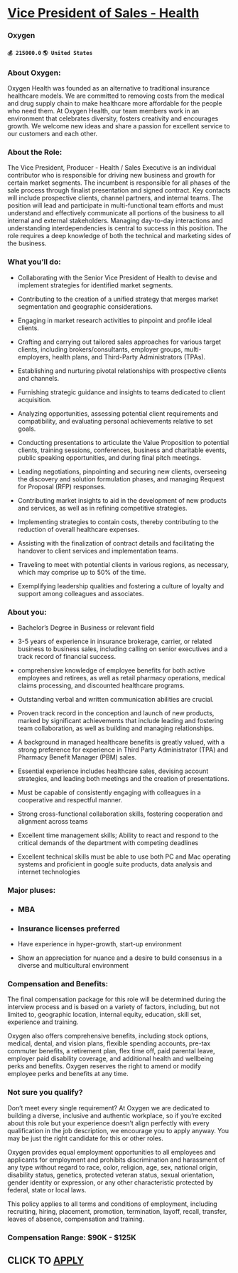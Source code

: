 # [Vice President of Sales - Health](https://www.remotewlb.com/apply/vice-president-of-sales-health-68972)  
### Oxygen  
#### `💰 215000.0` `🌎 United States`  

### About Oxygen:

Oxygen Health was founded as an alternative to traditional insurance healthcare models. We are committed to removing costs from the medical and drug supply chain to make healthcare more affordable for the people who need them. At Oxygen Health, our team members work in an environment that celebrates diversity, fosters creativity and encourages growth. We welcome new ideas and share a passion for excellent service to our customers and each other.

### About the Role:

The Vice President, Producer - Health / Sales Executive is an individual contributor who is responsible for driving new business and growth for certain market segments. The incumbent is responsible for all phases of the sale process through finalist presentation and signed contract. Key contacts will include prospective clients, channel partners, and internal teams. The position will lead and participate in multi-functional team efforts and must understand and effectively communicate all portions of the business to all internal and external stakeholders. Managing day-to-day interactions and understanding interdependencies is central to success in this position. The role requires a deep knowledge of both the technical and marketing sides of the business.

### What you’ll do:

  * Collaborating with the Senior Vice President of Health to devise and implement strategies for identified market segments.

  * Contributing to the creation of a unified strategy that merges market segmentation and geographic considerations.

  * Engaging in market research activities to pinpoint and profile ideal clients.

  * Crafting and carrying out tailored sales approaches for various target clients, including brokers/consultants, employer groups, multi-employers, health plans, and Third-Party Administrators (TPAs).

  * Establishing and nurturing pivotal relationships with prospective clients and channels.

  * Furnishing strategic guidance and insights to teams dedicated to client acquisition.

  * Analyzing opportunities, assessing potential client requirements and compatibility, and evaluating personal achievements relative to set goals.

  * Conducting presentations to articulate the Value Proposition to potential clients, training sessions, conferences, business and charitable events, public speaking opportunities, and during final pitch meetings.

  * Leading negotiations, pinpointing and securing new clients, overseeing the discovery and solution formulation phases, and managing Request for Proposal (RFP) responses.

  * Contributing market insights to aid in the development of new products and services, as well as in refining competitive strategies.

  * Implementing strategies to contain costs, thereby contributing to the reduction of overall healthcare expenses.

  * Assisting with the finalization of contract details and facilitating the handover to client services and implementation teams.

  * Traveling to meet with potential clients in various regions, as necessary, which may comprise up to 50% of the time.

  * Exemplifying leadership qualities and fostering a culture of loyalty and support among colleagues and associates.

### About you:

  * Bachelor’s Degree in Business or relevant field

  * 3-5 years of experience in insurance brokerage, carrier, or related business to business sales, including calling on senior executives and a track record of financial success. 

  * comprehensive knowledge of employee benefits for both active employees and retirees, as well as retail pharmacy operations, medical claims processing, and discounted healthcare programs.

  * Outstanding verbal and written communication abilities are crucial.

  * Proven track record in the conception and launch of new products, marked by significant achievements that include leading and fostering team collaboration, as well as building and managing relationships.

  * A background in managed healthcare benefits is greatly valued, with a strong preference for experience in Third Party Administrator (TPA) and Pharmacy Benefit Manager (PBM) sales.

  * Essential experience includes healthcare sales, devising account strategies, and leading both meetings and the creation of presentations.

  * Must be capable of consistently engaging with colleagues in a cooperative and respectful manner.

  * Strong cross-functional collaboration skills, fostering cooperation and alignment across teams

  * Excellent time management skills; Ability to react and respond to the critical demands of the department with competing deadlines

  * Excellent technical skills must be able to use both PC and Mac operating systems and proficient in google suite products, data analysis and internet technologies

### Major pluses:

  * ### MBA 

  * ### Insurance licenses preferred

  * Have experience in hyper-growth, start-up environment

  * Show an appreciation for nuance and a desire to build consensus in a diverse and multicultural environment

### Compensation and Benefits:

The final compensation package for this role will be determined during the interview process and is based on a variety of factors, including, but not limited to, geographic location, internal equity, education, skill set, experience and training.

Oxygen also offers comprehensive benefits, including stock options, medical, dental, and vision plans, flexible spending accounts, pre-tax commuter benefits, a retirement plan, flex time off, paid parental leave, employer paid disability coverage, and additional health and wellbeing perks and benefits. Oxygen reserves the right to amend or modify employee perks and benefits at any time.

### Not sure you qualify?

Don’t meet every single requirement? At Oxygen we are dedicated to building a diverse, inclusive and authentic workplace, so if you’re excited about this role but your experience doesn’t align perfectly with every qualification in the job description, we encourage you to apply anyway. You may be just the right candidate for this or other roles.

Oxygen provides equal employment opportunities to all employees and applicants for employment and prohibits discrimination and harassment of any type without regard to race, color, religion, age, sex, national origin, disability status, genetics, protected veteran status, sexual orientation, gender identity or expression, or any other characteristic protected by federal, state or local laws.

This policy applies to all terms and conditions of employment, including recruiting, hiring, placement, promotion, termination, layoff, recall, transfer, leaves of absence, compensation and training.

### Compensation Range: $90K - $125K

  
## CLICK TO [APPLY](https://www.remotewlb.com/apply/vice-president-of-sales-health-68972)

